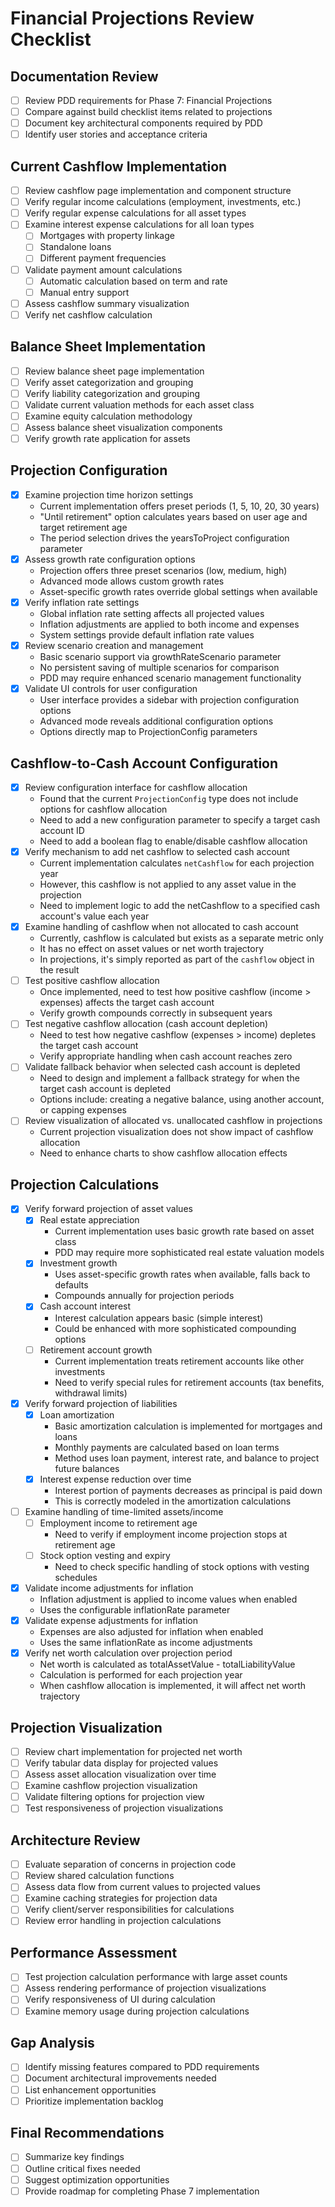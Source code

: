 # Financial Projections Review Checklist

## Documentation Review
- [ ] Review PDD requirements for Phase 7: Financial Projections
- [ ] Compare against build checklist items related to projections
- [ ] Document key architectural components required by PDD
- [ ] Identify user stories and acceptance criteria

## Current Cashflow Implementation
- [ ] Review cashflow page implementation and component structure
- [ ] Verify regular income calculations (employment, investments, etc.)
- [ ] Verify regular expense calculations for all asset types
- [ ] Examine interest expense calculations for all loan types
  - [ ] Mortgages with property linkage
  - [ ] Standalone loans
  - [ ] Different payment frequencies
- [ ] Validate payment amount calculations
  - [ ] Automatic calculation based on term and rate
  - [ ] Manual entry support
- [ ] Assess cashflow summary visualization
- [ ] Verify net cashflow calculation

## Balance Sheet Implementation
- [ ] Review balance sheet page implementation
- [ ] Verify asset categorization and grouping
- [ ] Verify liability categorization and grouping
- [ ] Validate current valuation methods for each asset class
- [ ] Examine equity calculation methodology
- [ ] Assess balance sheet visualization components
- [ ] Verify growth rate application for assets

## Projection Configuration
- [x] Examine projection time horizon settings
  - Current implementation offers preset periods (1, 5, 10, 20, 30 years)
  - "Until retirement" option calculates years based on user age and target retirement age
  - The period selection drives the yearsToProject configuration parameter
- [x] Assess growth rate configuration options
  - Projection offers three preset scenarios (low, medium, high)
  - Advanced mode allows custom growth rates 
  - Asset-specific growth rates override global settings when available
- [x] Verify inflation rate settings
  - Global inflation rate setting affects all projected values
  - Inflation adjustments are applied to both income and expenses
  - System settings provide default inflation rate values
- [x] Review scenario creation and management
  - Basic scenario support via growthRateScenario parameter
  - No persistent saving of multiple scenarios for comparison
  - PDD may require enhanced scenario management functionality
- [x] Validate UI controls for user configuration
  - User interface provides a sidebar with projection configuration options
  - Advanced mode reveals additional configuration options
  - Options directly map to ProjectionConfig parameters

## Cashflow-to-Cash Account Configuration
- [x] Review configuration interface for cashflow allocation
  - Found that the current `ProjectionConfig` type does not include options for cashflow allocation
  - Need to add a new configuration parameter to specify a target cash account ID
  - Need to add a boolean flag to enable/disable cashflow allocation
- [x] Verify mechanism to add net cashflow to selected cash account
  - Current implementation calculates `netCashflow` for each projection year
  - However, this cashflow is not applied to any asset value in the projection
  - Need to implement logic to add the netCashflow to a specified cash account's value each year
- [x] Examine handling of cashflow when not allocated to cash account
  - Currently, cashflow is calculated but exists as a separate metric only
  - It has no effect on asset values or net worth trajectory
  - In projections, it's simply reported as part of the `cashflow` object in the result
- [ ] Test positive cashflow allocation
  - Once implemented, need to test how positive cashflow (income > expenses) affects the target cash account
  - Verify growth compounds correctly in subsequent years
- [ ] Test negative cashflow allocation (cash account depletion)
  - Need to test how negative cashflow (expenses > income) depletes the target cash account
  - Verify appropriate handling when cash account reaches zero
- [ ] Validate fallback behavior when selected cash account is depleted
  - Need to design and implement a fallback strategy for when the target cash account is depleted
  - Options include: creating a negative balance, using another account, or capping expenses
- [ ] Review visualization of allocated vs. unallocated cashflow in projections
  - Current projection visualization does not show impact of cashflow allocation
  - Need to enhance charts to show cashflow allocation effects

## Projection Calculations
- [x] Verify forward projection of asset values
  - [x] Real estate appreciation
    - Current implementation uses basic growth rate based on asset class
    - PDD may require more sophisticated real estate valuation models
  - [x] Investment growth
    - Uses asset-specific growth rates when available, falls back to defaults
    - Compounds annually for projection periods
  - [x] Cash account interest
    - Interest calculation appears basic (simple interest)
    - Could be enhanced with more sophisticated compounding options
  - [ ] Retirement account growth
    - Current implementation treats retirement accounts like other investments
    - Need to verify special rules for retirement accounts (tax benefits, withdrawal limits)
- [x] Verify forward projection of liabilities
  - [x] Loan amortization
    - Basic amortization calculation is implemented for mortgages and loans
    - Monthly payments are calculated based on loan terms
    - Method uses loan payment, interest rate, and balance to project future balances
  - [x] Interest expense reduction over time
    - Interest portion of payments decreases as principal is paid down
    - This is correctly modeled in the amortization calculations
- [ ] Examine handling of time-limited assets/income
  - [ ] Employment income to retirement age
    - Need to verify if employment income projection stops at retirement age
  - [ ] Stock option vesting and expiry
    - Need to check specific handling of stock options with vesting schedules
- [x] Validate income adjustments for inflation
  - Inflation adjustment is applied to income values when enabled
  - Uses the configurable inflationRate parameter
- [x] Validate expense adjustments for inflation
  - Expenses are also adjusted for inflation when enabled
  - Uses the same inflationRate as income adjustments
- [x] Verify net worth calculation over projection period
  - Net worth is calculated as totalAssetValue - totalLiabilityValue
  - Calculation is performed for each projection year
  - When cashflow allocation is implemented, it will affect net worth trajectory

## Projection Visualization
- [ ] Review chart implementation for projected net worth
- [ ] Verify tabular data display for projected values
- [ ] Assess asset allocation visualization over time
- [ ] Examine cashflow projection visualization
- [ ] Validate filtering options for projection view
- [ ] Test responsiveness of projection visualizations

## Architecture Review
- [ ] Evaluate separation of concerns in projection code
- [ ] Review shared calculation functions
- [ ] Assess data flow from current values to projected values
- [ ] Examine caching strategies for projection data
- [ ] Verify client/server responsibilities for calculations
- [ ] Review error handling in projection calculations

## Performance Assessment
- [ ] Test projection calculation performance with large asset counts
- [ ] Assess rendering performance of projection visualizations
- [ ] Verify responsiveness of UI during calculation
- [ ] Examine memory usage during projection calculations

## Gap Analysis
- [ ] Identify missing features compared to PDD requirements
- [ ] Document architectural improvements needed
- [ ] List enhancement opportunities
- [ ] Prioritize implementation backlog

## Final Recommendations
- [ ] Summarize key findings
- [ ] Outline critical fixes needed
- [ ] Suggest optimization opportunities
- [ ] Provide roadmap for completing Phase 7 implementation